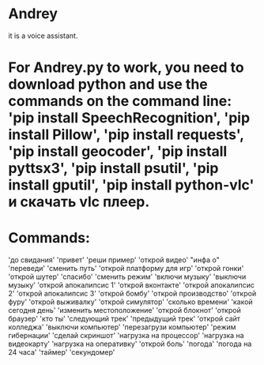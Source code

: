 # Andrey
it is a voice assistant.
# For Andrey.py to work, you need to download python and use the commands on the command line: 'pip install SpeechRecognition', 'pip install Pillow', 'pip install requests', 'pip install geocoder', 'pip install pyttsx3', 'pip install psutil', 'pip install gputil', 'pip install python-vlc' и скачать vlc плеер.
# Commands:
'до свидания'
'привет'
'реши пример'
'открой видео'
"инфа о"
'переведи'
'сменить путь'
'открой платформу для игр'
'открой гонки'
'открой шутер'
'спасибо'
'сменить режим'
'включи музыку'
'выключи музыку'
'открой апокалипсис 1'
'открой вконтакте'
'открой апокалипсис 2'
'открой апокалипсис 3'
'открой бомбу'
'открой производство'
'открой фуру'
'открой выживалку'
'открой симулятор'
'сколько времени'
'какой сегодня день'
'изменить местоположение'
'открой блокнот'
'открой браузер'
'кто ты'
'следующий трек'
'предыдущий трек'
'открой сайт колледжа'
'выключи компьютер'
'перезагрузи компьютер'
'режим гибернации'
'сделай скриншот'
'нагрузка на процессор'
'нагрузка на видеокарту'
'нагрузка на оперативку'
'открой боль'
'погода'
'погода на 24 часа'
'таймер'
'секундомер'
